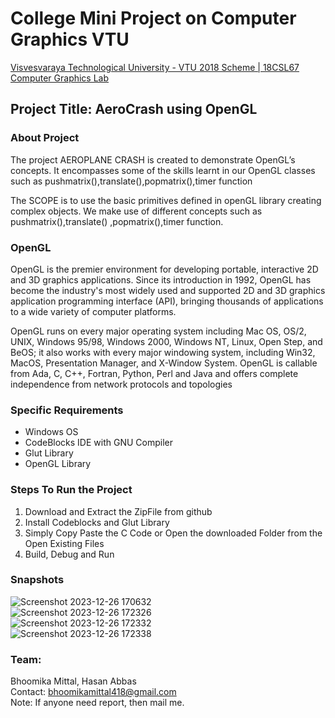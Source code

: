 <h1>College Mini Project on Computer Graphics VTU</h1>
<a href="https://vtu.ac.in/"/>Visvesvaraya Technological University - VTU 2018 Scheme | 18CSL67 Computer Graphics Lab</a>
<h2>Project Title: AeroCrash using OpenGL</h2>
<h3>About Project</h3>
<p>The project AEROPLANE CRASH is created to demonstrate OpenGL’s concepts. It encompasses some of the skills learnt in our OpenGL classes such as pushmatrix(),translate(),popmatrix(),timer function</p>
<p>The SCOPE is to use the basic primitives defined in openGL library creating complex 
objects. We make use of different concepts such as pushmatrix(),translate() 
,popmatrix(),timer function.</p>

<h3>OpenGL</h3>
<p>OpenGL is the premier environment for developing portable, interactive 2D and 3D 
graphics applications. Since its introduction in 1992, OpenGL has become the industry's most 
widely used and supported 2D and 3D graphics application programming interface (API), 
bringing thousands of applications to a wide variety of computer platforms. </p>
<p>OpenGL runs on every major operating system including Mac OS, OS/2, UNIX, 
Windows 95/98, Windows 2000, Windows NT, Linux, Open Step, and BeOS; it also works 
with every major windowing system, including Win32, MacOS, Presentation Manager, and 
X-Window System. OpenGL is callable from Ada, C, C++, Fortran, Python, Perl and Java 
and offers complete independence from network protocols and topologies</p>

<h3>Specific Requirements</h3>
<ul>
  <li>Windows OS</li>
  <li>CodeBlocks IDE with GNU Compiler</li>
  <li>Glut Library</li>
  <li>OpenGL Library</li>
</ul>

<h3>Steps To Run the Project</h3>
<ol>
  <li>Download and Extract the ZipFile from github</li>
  <li>Install Codeblocks and Glut Library</li>
  <li>Simply Copy Paste the C Code or Open the downloaded Folder from the Open Existing Files</li>
  <li>Build, Debug and Run</li>
</ol>

<h3>Snapshots</h3>

![Screenshot 2023-12-26 170632](https://github.com/BhoomikaMittal84/AeroCrash_ComputerGraphics/assets/134505091/5dbde7b4-964f-496b-8c0e-4a5eba769ca0)
<br>
![Screenshot 2023-12-26 172326](https://github.com/BhoomikaMittal84/AeroCrash_ComputerGraphics/assets/134505091/b3fa31b7-93a8-4a7c-bd77-40443326280d)
<br>
![Screenshot 2023-12-26 172332](https://github.com/BhoomikaMittal84/AeroCrash_ComputerGraphics/assets/134505091/cd2a4c30-4dd6-4541-9ad5-a71755b0a158)
<br>
![Screenshot 2023-12-26 172338](https://github.com/BhoomikaMittal84/AeroCrash_ComputerGraphics/assets/134505091/f29efe8b-c3e6-4b5c-90dc-e642055d0f95)
<br>

<h3>Team:</h3>
Bhoomika Mittal, Hasan Abbas <br>
Contact: <a href=mailto:"bhoomikamittal418@gmail.com">bhoomikamittal418@gmail.com</a><br>
Note: If anyone need report, then mail me.


